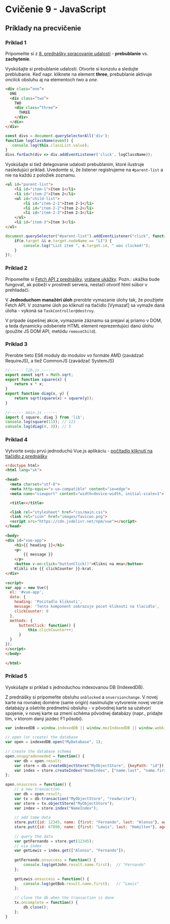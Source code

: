 # Cvičenie 9 - JavaScript

## Príklady na precvičenie

### Príklad 1
Pripomeňte si z [8. prednášky spracovanie udalostí](/prednasky/zdroje/08-WT-js-uvod-objekty-webapi-udalosti.pdf) - **prebublanie** vs. **zachytenie**.

Vyskúšajte si prebublanie udalostí. Otvorte si konzolu a sledujte preblubanie. Keď napr. kliknete na element **three**, prebublanie aktivuje *onclick* obsluhu aj na elementoch *two* a *one*. 
```html
<div class=”one”>
  ONE
  <div class=”two”>
    TWO
    <div class=”three”>
      THREE
    </div>
  </div>
</div>
```
```js
const divs = document.querySelectorAll('div');  
function logClassName(event) {
   console.log(this.classList.value);
}
divs.forEach(div => div.addEventListener('click', logClassName));
````

Vyskúšajte si tiež delegovanie udalosti prebublaním, ktoré ilustruje nasledujúci príklad. Uvedomte si, že listener registrujeme na ``#parent-list`` a nie na každú z položiek zoznamu.

```html 
<ul id="parent-list">
	<li id="item-1">Item 1</li>
	<li id="item-2">Item 2</li>
	<ul id="child-list">
	    <li id="item-2-1">Item 2-1</li>
	    <li id="item-2-2">Item 2-2</li>
	    <li id="item-2-3">Item 2-3</li>
	</ul>
	<li id="item-3">Item 3</li>
</ul>
```

```js
document.querySelector("#parent-list").addEventListener("click", function(e) {
    if(e.target && e.target.nodeName == "LI") {
        console.log("List item ", e.target.id, " was clicked!");
    }  
});
```

### Príklad 2
Pripomeňte si [Fetch API z prednášky](/prednasky/zdroje/09-WT-js-ajax-fetch-promises-storage-moduly-webpack-vuejs.pdf), [vrátane ukážky](/prednasky/zdroje/priklady-ajax-fetch.zip). Pozn.: ukážka bude fungovať, ak pobeží v prostredí servera, nestačí otvoriť html súbor v prehliadači.

V **Jednoduchom manažéri úloh** prerobte vymazanie úlohy tak, že použijete Fetch API. V zozname úloh po kliknutí na tlačidlo [Vymazať] sa vymaže daná úloha - vykoná sa `TaskController@destroy`. 

V prípade úspešnej akcie, vymazanie záznamu sa prejaví aj priamo v DOM, a teda dynamicky odoberiete HTML element reprezentujúci danú úlohu (použite JS DOM API, metódu `removeChild`). 

### Príklad 3
Prerobte tieto ES6 moduly do modulov vo formáte AMD (zavádzač RequireJS), a tiež CommonJS (zavádzač SystemJS)

```js
//------ lib.js ------
export const sqrt = Math.sqrt;
export function square(x) {
    return x * x;
}
export function diag(x, y) {
    return sqrt(square(x) + square(y));
}
  
//------ main.js ------
import { square, diag } from 'lib';
console.log(square(11)); // 121
console.log(diag(4, 3)); // 5
```


### Príklad 4
Vytvorte svoju prvú jednoduchú Vue.js aplikáciu - [počítadlo kliknutí na tlačídlo z prednášky](/prednasky/zdroje/09-wt-js-ajax-fetch-promises-storage-moduly-webpack-vuejs-uvod.pdf)

```html
<!doctype html>
<html lang="sk">
 
<head>
  <meta charset="utf-8">
  <meta http-equiv="x-ua-compatible" content="ie=edge">
  <meta name="viewport" content="width=device-width, initial-scale=1">

  <title></title>

  <link rel="stylesheet" href="css/main.css">
  <link rel="icon" href="images/favicon.png">
  <script src="https://cdn.jsdelivr.net/npm/vue"></script>
</head>
 
<body>
<div id="vue-app">
    <h1>{{ heading }}</h1>
	<p>
		{{ message }}
	</p>
	<button v-on:click="buttonClick()">Klikni na mna</button>
	Klikli ste {{ clickCounter }}-krat.
</div>
 
<script>
var app = new Vue({
  el: '#vue-app',
  data: {
    heading: 'Pocitadlo kliknuti',
    message: 'Tento komponent zobrazuje pocet kliknuti na tlacidlo',
    clickCounter: 0
  },
  methods: {
      buttonClick: function() {
          this.clickCounter++;
      }
  }
});
</script>
</body>
 
</html>
```


### Príklad 5
Vyskúšajte si príklad s jednoduchou indexovanou DB (IndexedDB). 

Z prednášky si pripomeňte obsluhu `onblocked` a `onversionchange`. V novej karte na rovnakej doméne  (same origin) nasimulujte vytvorenie novej verzie databázy a ošetrite predmetnú obsluhu - v pôvodnej karte sa uzatvorí spojenie, v novej karte sa zmení schéma pôvodnej databázy (napr., pridajte tím, v ktorom daný jazdec F1 pôsobí).

```js
var indexedDB = window.indexedDB || window.mozIndexedDB || window.webkitIndexedDB || window.msIndexedDB || window.shimIndexedDB;
  
// open (or create) the database
var open = indexedDB.open("MyDatabase", 1);
  
// create the database schema
open.onupgradeneeded = function() {
    var db = open.result;
    var store = db.createObjectStore("MyObjectStore", {keyPath: "id"});
    var index = store.createIndex("NameIndex", ["name.last", "name.first"]);
};
 
open.onsuccess = function() {
    // a new transaction
    var db = open.result;
    var tx = db.transaction("MyObjectStore", "readwrite");
    var store = tx.objectStore("MyObjectStore");
    var index = store.index("NameIndex");
  
    // add some data
    store.put({id: 12345, name: {first: "Fernando", last: "Alonso"}, age: 36});
    store.put({id: 67890, name: {first: "Lewis", last: "Hamilton"}, age: 33});
         
    // query the data
    var getFernando = store.get(12345);
    // via index
    var getLewis = index.get(["Alonso", "Fernando"]);
  
    getFernando.onsuccess = function() {
        console.log(getJohn.result.name.first);  // "Fernando"
    };
  
    getLewis.onsuccess = function() {
        console.log(getBob.result.name.first);   // "Lewis"
    };
  
    // close the db when the transaction is done
    tx.oncomplete = function() {
        db.close();
    };
}
```
